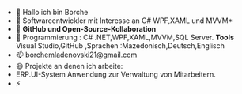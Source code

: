 - 👋 Hallo ich bin Borche
- 👀 Softwareentwickler mit Interesse an C# WPF,XAML und MVVM*
- 🌱 **GitHub und Open-Source-Kollaboration**
- 💞️ Programmierung : C# .NET,WPF,XAML,MVVM,SQL Server. **Tools** Visual Studio,GitHub ,Sprachen :Mazedonisch,Deutsch,Englisch
- 📫 borchemladenovski21@gmail.com
- 😄 Projekte an denen ich arbeite:
- ERP.UI-System Anwendung zur Verwaltung von Mitarbeitern.
- ⚡ 

<!---
Borche40/Borche40 is a ✨ special ✨ repository because its `README.md` (this file) appears on your GitHub profile.
You can click the Preview link to take a look at your changes.
--->
